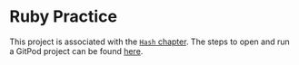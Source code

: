 # Ruby Practice

This project is associated with the [`Hash` chapter](https://firstdraft.github.io/appdev-textbook/hash-chapter.html). The steps to open and run a GitPod project can be found [here](https://firstdraft.github.io/appdev-textbook/string.html#start-gitpod-project).
